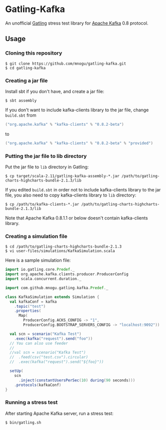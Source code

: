 # Gatling-Kafka

An unofficial [Gatling](http://gatling.io/) stress test library
for [Apache Kafka](http://kafka.apache.org/) 0.8 protocol.

## Usage

### Cloning this repository

    $ git clone https://github.com/mnogu/gatling-kafka.git
    $ cd gatling-kafka

### Creating a jar file

Install sbt if you don't have, and create a jar file:

    $ sbt assembly

If you don't want to include kafka-clients library to the jar file,
change `build.sbt` from

```scala
("org.apache.kafka" % "kafka-clients" % "0.8.2-beta")
```

to

```scala
("org.apache.kafka" % "kafka-clients" % "0.8.2-beta" % "provided")
```

### Putting the jar file to lib directory

Put the jar file to `lib` directory in Gatling:

    $ cp target/scala-2.11/gatling-kafka-assembly-*.jar /path/to/gatling-charts-highcharts-bundle-2.1.3/lib

If you edited `build.sbt` in order not to include kafka-clients library
to the jar file, you also need to copy kafka-clients library to `lib` directory:

    $ cp /path/to/kafka-clients-*.jar /path/to/gatling-charts-highcharts-bundle-2.1.3/lib

Note that Apache Kafka 0.8.1.1 or below doesn't contain kafka-clients library.

###  Creating a simulation file

    $ cd /path/to/gatling-charts-highcharts-bundle-2.1.3
    $ vi user-files/simulations/KafkaSimulation.scala

Here is a sample simulation file:

```scala
import io.gatling.core.Predef._
import org.apache.kafka.clients.producer.ProducerConfig
import scala.concurrent.duration._

import com.github.mnogu.gatling.kafka.Predef._

class KafkaSimulation extends Simulation {
  val kafkaConf = kafka
    .topic("test")
    .properties(
      Map(
        ProducerConfig.ACKS_CONFIG -> "1",
        ProducerConfig.BOOTSTRAP_SERVERS_CONFIG -> "localhost:9092"))

  val scn = scenario("Kafka Test")
    .exec(kafka("request").send("foo"))
  // You can also use feeder
  //
  //val scn = scenario("Kafka Test")
  //  .feed(csv("test.csv").circular)
  //  .exec(kafka("request").send("${foo}"))

  setUp(
    scn
      .inject(constantUsersPerSec(10) during(90 seconds)))
    .protocols(kafkaConf)
}
```

### Running a stress test

After starting Apache Kafka server, run a stress test:

    $ bin/gatling.sh


